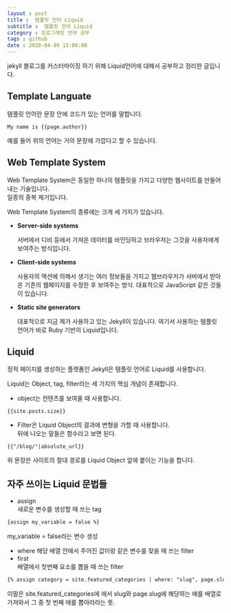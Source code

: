 ```yaml
---
layout : post
title :  템플릿 언어 Liquid
subtitle :  템플릿 언어 Liquid
category : 프로그래밍 언어 공부
tags : github
date : 2020-04-09 15:06:00
---
```


jekyll 블로그를 커스터마이징 하기 위해  Liquid언어에 대해서 공부하고 정리한 글입니다.  

## Template Languate  

템플릿 언어란 문장 안에 코드가 있는 언어를 말합니다.  

```
My name is {{page.author}}  
```

예를 들어 위의 언어는 거의 문장에 가깝다고 할 수 있습니다.  

## Web Template System  

Web Template System은 동일한 하나의 템플릿을 가지고 다양한 웹사이트를 만들어내는 기술입니다.  
일종의 중복 제거입니다.  

 Web Template System의 종류에는 크게 세 가지가 있습니다.  

 - **Server-side systems**

    서버에서 디비 등에서 가져온 데이터를 바인딩하고 브라우저는 그것을 사용자에게 보여주는 방식입니다.  

  - **Client-side systems**

      사용자의 액션에 의해서 생기는 여러 정보들을 가지고 웹브라우저가 서버에서 받아온 기존의 웹페이지를 수정한 후 보여주는 방식. 대표적으로 JavaScript 같은 것들이 있습니다.  

  - **Static site generators**

    대표적으로 지금 제가 사용하고 있는 Jekyll이 있습니다. 여기서 사용하는 템플릿 언어가 바로 Ruby 기반의 Liquid입니다.  


## Liquid  

정적 페이지를 생성하는 플랫폼인 Jekyll은 템플릿 언어로 Liquid를 사용합니다.  

Liquid는 Object, tag, filter라는 세 가지의 핵심 개념이 존재합니다.  

- object는 컨텐츠를 보여줄 때 사용합니다.  
```
{{site.posts.size}}
```



- Filter은 Liquid Object의 결과에 변형을 가할 때 사용합니다.  
뒤에 나오는 말들은 함수라고 보면 된다.
```
{{"/blog/"|absolute_url}}
```
위 문장은 사이트의 절대 경로를 Liquid Object 앞에 붙이는 기능을 합니다.  

## 자주 쓰이는 Liquid 문법들  

- assign  
새로운 변수를 생성할 때 쓰는 tag

```html
{assign my_variable = false %}
```
my_variable = false라는 변수 생성  


- where
해당 배열 안에서 주어진 값이랑 같은 변수를 찾을 때 쓰는 filter
- first  
배열에서 첫번째 요소를 뽑을 때 쓰는 filter
```html
{% assign category = site.featured_categories | where: "slug", page.slug | first %}
```

이말은 site.featured_categories에 에서 slug와 page.slug에 해당하는 애를 배열로 가져와서 그 중 첫 번째 애를 뽑아라라는 뜻.  
